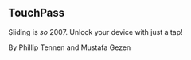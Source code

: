 TouchPass
------------

Sliding is *so* 2007. Unlock your device with just a tap!

By Phillip Tennen and Mustafa Gezen

